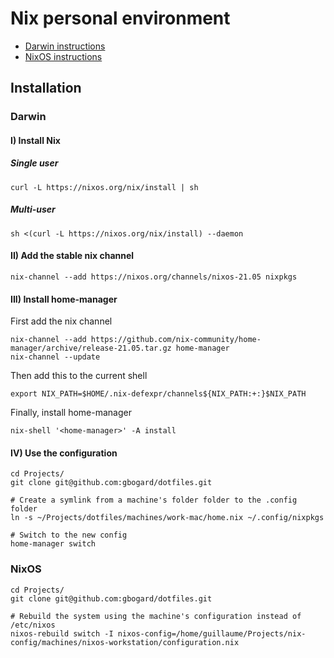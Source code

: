 # Nix personal environment

- [Darwin instructions](#darwin)
- [NixOS instructions](#nixos)

## Installation

### Darwin

#### I) Install Nix

##### Single user

```
curl -L https://nixos.org/nix/install | sh
```

##### Multi-user

```
sh <(curl -L https://nixos.org/nix/install) --daemon
```

#### II) Add the stable nix channel

```
nix-channel --add https://nixos.org/channels/nixos-21.05 nixpkgs
```

#### III) Install home-manager

First add the nix channel

```
nix-channel --add https://github.com/nix-community/home-manager/archive/release-21.05.tar.gz home-manager
nix-channel --update
```

Then add this to the current shell

```
export NIX_PATH=$HOME/.nix-defexpr/channels${NIX_PATH:+:}$NIX_PATH
```

Finally, install home-manager

```
nix-shell '<home-manager>' -A install
```

#### IV) Use the configuration

```
cd Projects/
git clone git@github.com:gbogard/dotfiles.git

# Create a symlink from a machine's folder folder to the .config folder
ln -s ~/Projects/dotfiles/machines/work-mac/home.nix ~/.config/nixpkgs 

# Switch to the new config
home-manager switch
```


### NixOS

```
cd Projects/
git clone git@github.com:gbogard/dotfiles.git

# Rebuild the system using the machine's configuration instead of /etc/nixos
nixos-rebuild switch -I nixos-config=/home/guillaume/Projects/nix-config/machines/nixos-workstation/configuration.nix
```

